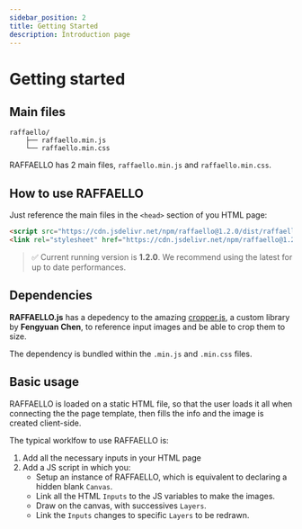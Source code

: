 ```yaml
---
sidebar_position: 2
title: Getting Started
description: Introduction page
---
```


# Getting started


## Main files

```text
raffaello/
    ├── raffaello.min.js
    └── raffaello.min.css
```

RAFFAELLO has 2 main files, `raffaello.min.js` and `raffaello.min.css`.

## How to use RAFFAELLO

Just reference the main files in the `<head>` section of you HTML page:


```html
<script src="https://cdn.jsdelivr.net/npm/raffaello@1.2.0/dist/raffaello.min.js" data-license="abc123"></script>
<link rel="stylesheet" href="https://cdn.jsdelivr.net/npm/raffaello@1.2.0/dist/raffaello.min.css">
```

> ✅ Current running version is <b>1.2.0</b>. We recommend using the latest for up to date performances.


## Dependencies

**RAFFAELLO.js** has a depedency to the amazing [cropper.js](https://github.com/fengyuanchen/cropperjs/), a custom library by **Fengyuan Chen**, to reference input images and be able to crop them to size.

The dependency is bundled within the `.min.js` and `.min.css` files.


## Basic usage

RAFFAELLO is loaded on a static HTML file, so that the user loads it all when connecting the the page template, then fills the info and the image is created client-side.

The typical worklfow to use RAFFAELLO is:
1. Add all the necessary inputs in your HTML page
2. Add a JS script in which you:
    - Setup an instance of RAFFAELLO, which is equivalent to declaring a hidden blank `Canvas`.
    - Link all the HTML `Inputs` to the JS variables to make the images.
    - Draw on the canvas, with successives `Layers`.
    - Link the `Inputs` changes to specific `Layers` to be redrawn.
